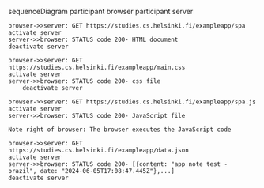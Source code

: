 sequenceDiagram
	participant browser 
	participant server 
	
	browser->>server: GET https://studies.cs.helsinki.fi/exampleapp/spa
	activate server
	server->>browser: STATUS code 200- HTML document 
	deactivate server 

	browser->>server: GET https://studies.cs.helsinki.fi/exampleapp/main.css
	activate server 	
	server->>browser: STATUS code 200- css file 
        deactivate server 
	
	browser->>server: GET https://studies.cs.helsinki.fi/exampleapp/spa.js
	activate server 	
	server->>browser: STATUS code 200- JavaScript file 
	
	Note right of browser: The browser executes the JavaScript code 
	
	browser->>server: GET https://studies.cs.helsinki.fi/exampleapp/data.json
	activate server
	server->>browser: STATUS code 200- [{content: "app note test - brazil", date: "2024-06-05T17:08:47.445Z"},...]
	deactivate server
